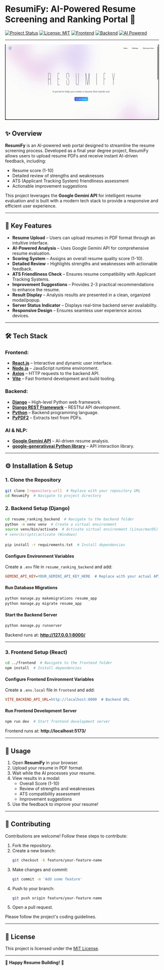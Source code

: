 # ResumiFy: AI-Powered Resume Screening and Ranking Portal 🚀

[![Project Status](https://img.shields.io/badge/Status-In%20Development-orange?style=for-the-badge)](https://github.com/your-github-username/your-repo-name)
[![License: MIT](https://img.shields.io/badge/License-MIT-yellow.svg?style=for-the-badge)](https://opensource.org/licenses/MIT)
[![Frontend](https://img.shields.io/badge/Frontend-React-blue?style=for-the-badge&logo=react)](https://reactjs.org/)
[![Backend](https://img.shields.io/badge/Backend-Django-green?style=for-the-badge&logo=django)](https://www.djangoproject.com/)
[![AI Powered](https://img.shields.io/badge/AI-Gemini%20API-purple?style=for-the-badge&logo=google-gemini)](https://ai.google.dev/)

---

![ResumiFy Demo](./frontend/public/Resumify.gif)  

## ✨ Overview
**ResumiFy** is an AI-powered web portal designed to streamline the resume screening process. Developed as a final year degree project, ResumiFy allows users to upload resume PDFs and receive instant AI-driven feedback, including:
- Resume score (1-10)
- Detailed review of strengths and weaknesses
- ATS (Applicant Tracking System) friendliness assessment
- Actionable improvement suggestions

This project leverages the **Google Gemini API** for intelligent resume evaluation and is built with a modern tech stack to provide a responsive and efficient user experience.

---

## 🌟 Key Features
- **Resume Upload** – Users can upload resumes in PDF format through an intuitive interface.
- **AI-Powered Analysis** – Uses Google Gemini API for comprehensive resume evaluation.
- **Scoring System** – Assigns an overall resume quality score (1-10).
- **Detailed Review** – Highlights strengths and weaknesses with actionable feedback.
- **ATS Friendliness Check** – Ensures resume compatibility with Applicant Tracking Systems.
- **Improvement Suggestions** – Provides 2-3 practical recommendations to enhance the resume.
- **Result Display** – Analysis results are presented in a clean, organized modal/popup.
- **Server Status Indicator** – Displays real-time backend server availability.
- **Responsive Design** – Ensures seamless user experience across devices.

---

## 🛠️ Tech Stack

### **Frontend:**
- [**React.js**](https://reactjs.org/) – Interactive and dynamic user interface.
- [**Node.js**](https://nodejs.org/) – JavaScript runtime environment.
- [**Axios**](https://axios-http.com/) – HTTP requests to the backend API.
- [**Vite**](https://vitejs.dev/) – Fast frontend development and build tooling.

### **Backend:**
- [**Django**](https://www.djangoproject.com/) – High-level Python web framework.
- [**Django REST Framework**](https://www.django-rest-framework.org/) – RESTful API development.
- [**Python**](https://www.python.org/) – Backend programming language.
- [**PyPDF2**](https://pypdf2.readthedocs.io/en/stable/) – Extracts text from PDFs.

### **AI & NLP:**
- [**Google Gemini API**](https://ai.google.dev/) – AI-driven resume analysis.
- [**google-generativeai Python library**](https://pypi.org/project/google-generativeai/) – API interaction library.

---

## ⚙️ Installation & Setup

### **1. Clone the Repository**
```bash
git clone [repository-url]  # Replace with your repository URL
cd ResumiFy  # Navigate to project directory
```

### **2. Backend Setup (Django)**
```bash
cd resume_ranking_backend  # Navigate to the backend folder
python -m venv venv  # Create a virtual environment
source venv/bin/activate  # Activate virtual environment (Linux/macOS)
# venv\Scripts\activate (Windows)

pip install -r requirements.txt  # Install dependencies
```

#### **Configure Environment Variables**
Create a `.env` file in `resume_ranking_backend` and add:
```ini
GEMINI_API_KEY=YOUR_GEMINI_API_KEY_HERE  # Replace with your actual API key
```

#### **Run Database Migrations**
```bash
python manage.py makemigrations resume_app
python manage.py migrate resume_app
```

#### **Start the Backend Server**
```bash
python manage.py runserver
```
Backend runs at: **http://127.0.0.1:8000/**

---

### **3. Frontend Setup (React)**
```bash
cd ../frontend  # Navigate to the frontend folder
npm install  # Install dependencies
```

#### **Configure Frontend Environment Variables**
Create a `.env.local` file in `frontend` and add:
```ini
VITE_BACKEND_API_URL=http://localhost:8000  # Backend URL
```

#### **Run Frontend Development Server**
```bash
npm run dev  # Start frontend development server
```
Frontend runs at: **http://localhost:5173/**

---

## 🚀 Usage
1. Open **ResumiFy** in your browser.
2. Upload your resume in PDF format.
3. Wait while the AI processes your resume.
4. View results in a modal:
   - Overall Score (1-10)
   - Review of strengths and weaknesses
   - ATS compatibility assessment
   - Improvement suggestions
5. Use the feedback to improve your resume!

---

## 🤝 Contributing
Contributions are welcome! Follow these steps to contribute:
1. Fork the repository.
2. Create a new branch:
   ```bash
   git checkout -b feature/your-feature-name
   ```
3. Make changes and commit:
   ```bash
   git commit -m 'Add some feature'
   ```
4. Push to your branch:
   ```bash
   git push origin feature/your-feature-name
   ```
5. Open a pull request.

Please follow the project's coding guidelines.

---

## 📜 License
This project is licensed under the [MIT License](https://opensource.org/licenses/MIT).


---

🎉 **Happy Resume Building!** 🎉

